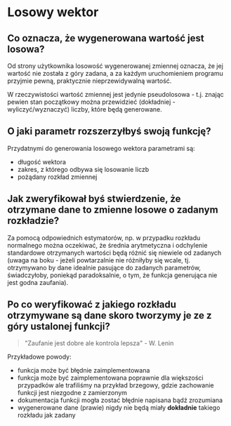 # Losowy wektor
## Co oznacza, że wygenerowana wartość jest losowa?
Od strony użytkownika losowość wygenerowanej zmiennej oznacza, że jej wartość nie została z góry zadana, a za każdym uruchomieniem programu przyjmie pewną, praktycznie nieprzewidywalną wartość. 

W rzeczywistości wartość zmiennej jest jedynie pseudolosowa - t.j. znając pewien stan początkowy można przewidzieć (dokładniej - wyliczyć/wyznaczyć) liczby, które będą generowane.

## O jaki parametr rozszerzyłbyś swoją funkcję?
Przydatnymi do generowania losowego wektora parametrami są:
* długość wektora
* zakres, z którego odbywa się losowanie liczb
* pożądany rozkład zmiennej

## Jak zweryfikował byś stwierdzenie, że otrzymane dane to zmienne losowe o zadanym rozkładzie? 
Za pomocą odpowiednich estymatorów, np. w przypadku rozkładu normalnego można oczekiwać, że średnia arytmetyczna i odchylenie standardowe otrzymanych wartości będą różnić się niewiele od zadanych (uwaga na boku - jeżeli powtarzalnie nie różniłyby się wcale, tj. otrzymywano by dane idealnie pasujące do zadanych parametrów, świadczyłoby, poniekąd paradoksalnie, o tym, że funkcja generująca nie jest godna zaufania).

## Po co weryfikować z jakiego rozkładu otrzymywane są dane skoro tworzymy je ze z góry ustalonej funkcji? 
> "Zaufanie jest dobre ale kontrola lepsza" - W. Lenin

Przykładowe powody:
* funkcja może być błędnie zaimplementowana
* funkcja może być zaimplementowana poprawnie dla większości przypadków ale trafiliśmy na przykład brzegowy, gdzie zachowanie funkcji jest niezgodne z zamierzonym
* dokumentacja funkcji mogła zostać błędnie napisana bądź zrozumiana
* wygenerowane dane (prawie) nigdy nie będą miały **dokładnie** takiego rozkładu jak zadany
